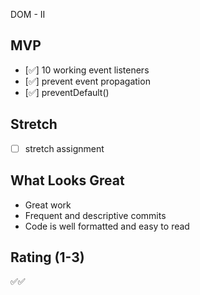 DOM - II

## MVP

- [✅] 10 working event listeners
- [✅] prevent event propagation
- [✅] preventDefault()

## Stretch

- [ ] stretch assignment

## What Looks Great

- Great work
- Frequent and descriptive commits
- Code is well formatted and easy to read

## Rating (1-3)

✅✅
